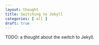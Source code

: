 ```yaml
---
layout: thought
title: Switching to Jekyll
categories: [ all ]
draft: true
---
```


TODO: a thought about the switch to Jekyll.
